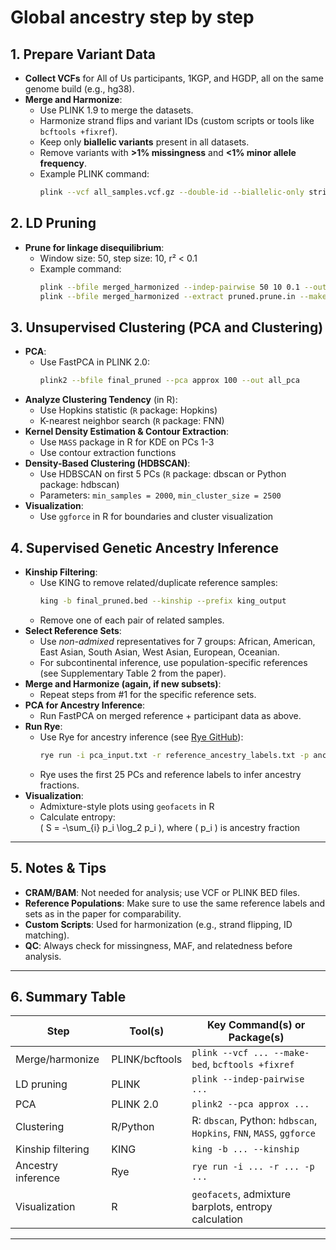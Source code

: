 # Global ancestry step by step

## 1. **Prepare Variant Data**
- **Collect VCFs** for All of Us participants, 1KGP, and HGDP, all on the same genome build (e.g., hg38).
- **Merge and Harmonize**:
  - Use PLINK 1.9 to merge the datasets.
  - Harmonize strand flips and variant IDs (custom scripts or tools like `bcftools +fixref`).
  - Keep only **biallelic variants** present in all datasets.
  - Remove variants with **>1% missingness** and **<1% minor allele frequency**.
  - Example PLINK command:
    ```bash
    plink --vcf all_samples.vcf.gz --double-id --biallelic-only strict --geno 0.01 --maf 0.01 --make-bed --out merged_harmonized
    ```

## 2. **LD Pruning**
- **Prune for linkage disequilibrium**:
  - Window size: 50, step size: 10, r² < 0.1
  - Example command:
    ```bash
    plink --bfile merged_harmonized --indep-pairwise 50 10 0.1 --out pruned
    plink --bfile merged_harmonized --extract pruned.prune.in --make-bed --out final_pruned
    ```

## 3. **Unsupervised Clustering (PCA and Clustering)**
- **PCA**:
  - Use FastPCA in PLINK 2.0:
    ```bash
    plink2 --bfile final_pruned --pca approx 100 --out all_pca
    ```
- **Analyze Clustering Tendency** (in R):
  - Use Hopkins statistic (`R` package: Hopkins)
  - K-nearest neighbor search (`R` package: FNN)
- **Kernel Density Estimation & Contour Extraction**:
  - Use `MASS` package in R for KDE on PCs 1-3
  - Use contour extraction functions
- **Density-Based Clustering (HDBSCAN)**:
  - Use HDBSCAN on first 5 PCs (`R` package: dbscan or Python package: hdbscan)
  - Parameters: `min_samples = 2000`, `min_cluster_size = 2500`
- **Visualization**:
  - Use `ggforce` in R for boundaries and cluster visualization

## 4. **Supervised Genetic Ancestry Inference**
- **Kinship Filtering**:
  - Use KING to remove related/duplicate reference samples:
    ```bash
    king -b final_pruned.bed --kinship --prefix king_output
    ```
  - Remove one of each pair of related samples.
- **Select Reference Sets**:
  - Use *non-admixed* representatives for 7 groups: African, American, East Asian, South Asian, West Asian, European, Oceanian.
  - For subcontinental inference, use population-specific references (see Supplementary Table 2 from the paper).
- **Merge and Harmonize (again, if new subsets)**:
  - Repeat steps from #1 for the specific reference sets.
- **PCA for Ancestry Inference**:
  - Run FastPCA on merged reference + participant data as above.
- **Run Rye**:
  - Use Rye for ancestry inference (see [Rye GitHub](https://github.com/bioinformed/rye)):
    ```bash
    rye run -i pca_input.txt -r reference_ancestry_labels.txt -p ancestry_proportions.txt
    ```
  - Rye uses the first 25 PCs and reference labels to infer ancestry fractions.
- **Visualization**:
  - Admixture-style plots using `geofacets` in R
  - Calculate entropy:  
    \( S = -\sum_{i} p_i \log_2 p_i \), where \( p_i \) is ancestry fraction

---

## 5. **Notes & Tips**
- **CRAM/BAM**: Not needed for analysis; use VCF or PLINK BED files.
- **Reference Populations**: Make sure to use the same reference labels and sets as in the paper for comparability.
- **Custom Scripts**: Used for harmonization (e.g., strand flipping, ID matching).
- **QC**: Always check for missingness, MAF, and relatedness before analysis.

---

## 6. **Summary Table**

| Step                | Tool(s)            | Key Command(s) or Package(s)                                             |
|---------------------|--------------------|--------------------------------------------------------------------------|
| Merge/harmonize     | PLINK/bcftools     | `plink --vcf ... --make-bed`, `bcftools +fixref`                         |
| LD pruning          | PLINK              | `plink --indep-pairwise ...`                                              |
| PCA                 | PLINK 2.0          | `plink2 --pca approx ...`                                                 |
| Clustering          | R/Python           | R: `dbscan`, Python: `hdbscan`, `Hopkins`, `FNN`, `MASS`, `ggforce`      |
| Kinship filtering   | KING               | `king -b ... --kinship`                                                   |
| Ancestry inference  | Rye                | `rye run -i ... -r ... -p ...`                                            |
| Visualization       | R                  | `geofacets`, admixture barplots, entropy calculation                     |

---
